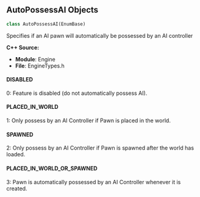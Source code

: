 ## AutoPossessAI Objects

```python
class AutoPossessAI(EnumBase)
```

Specifies if an AI pawn will automatically be possessed by an AI controller

**C++ Source:**

- **Module**: Engine
- **File**: EngineTypes.h

<a id="unreal.AutoPossessAI.DISABLED"></a>

#### DISABLED

0: Feature is disabled (do not automatically possess AI).

<a id="unreal.AutoPossessAI.PLACED_IN_WORLD"></a>

#### PLACED_IN_WORLD

1: Only possess by an AI Controller if Pawn is placed in the world.

<a id="unreal.AutoPossessAI.SPAWNED"></a>

#### SPAWNED

2: Only possess by an AI Controller if Pawn is spawned after the world has loaded.

<a id="unreal.AutoPossessAI.PLACED_IN_WORLD_OR_SPAWNED"></a>

#### PLACED_IN_WORLD_OR_SPAWNED

3: Pawn is automatically possessed by an AI Controller whenever it is created.

<a id="unreal.EnvQueryHightlightMode"></a>
